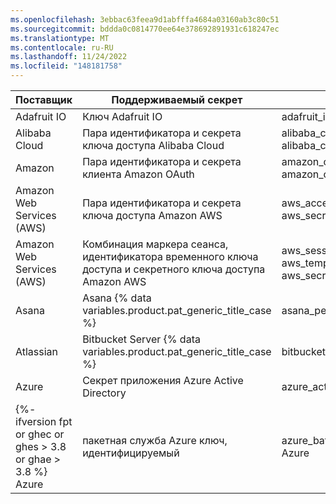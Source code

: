 ```yaml
---
ms.openlocfilehash: 3ebbac63feea9d1abfffa4684a03160ab3c80c51
ms.sourcegitcommit: bddda0c0814770ee64e378692891931c618247ec
ms.translationtype: MT
ms.contentlocale: ru-RU
ms.lasthandoff: 11/24/2022
ms.locfileid: "148181758"
---
```

Поставщик | Поддерживаемый секрет | Тип секрета
--- | --- | ---
Adafruit IO | Ключ Adafruit IO | adafruit_io_key
Alibaba Cloud | Пара идентификатора и секрета ключа доступа Alibaba Cloud| alibaba_cloud_access_key_id </br>alibaba_cloud_access_key_secret
Amazon | Пара идентификатора и секрета клиента Amazon OAuth | amazon_oauth_client_id </br>amazon_oauth_client_secret
Amazon Web Services (AWS) | Пара идентификатора и секрета ключа доступа Amazon AWS | aws_access_key_id </br>aws_secret_access_key
Amazon Web Services (AWS) | Комбинация маркера сеанса, идентификатора временного ключа доступа и секретного ключа доступа Amazon AWS | aws_session_token </br>aws_temporary_access_key_id </br>aws_secret_access_key
Asana | Asana {% data variables.product.pat_generic_title_case %} | asana_personal_access_token
Atlassian | Bitbucket Server {% data variables.product.pat_generic_title_case %} | bitbucket_server_personal_access_token
Azure | Секрет приложения Azure Active Directory | azure_active_directory_application_secret
{%- ifversion fpt or ghec or ghes > 3.8 or ghae > 3.8 %} Azure | пакетная служба Azure ключ, идентифицируемый | azure_batch_key_identifiable{% endif %} Azure | Кэш Azure для Redis ключ доступа | azure_cache_for_redis_access_key {%- ifversion fpt or ghec or ghes > 3.8 or ghae > 3.8 %} Azure | Идентифицируемый ключ Azure CosmosDB | azure_cosmosdb_key_identifiable{% endif %} Azure | Azure DevOps {% data variables.product.pat_generic_title_case %} | azure_devops_personal_access_token {%- ifversion fpt or ghec or ghes > 3.8 or ghae > 3.8 %} Azure | | ключа веб-службы Студии машинного обучения Azure (классическая версия) azure_ml_web_service_classic_identifiable_key{% endif %} {%- ifversion fpt or ghec or ghes > 3.8 or ghae > 3.8 %} Azure | Ключ Администратор поиска Azure | azure_search_admin_key Azure | | ключа запроса поиска Azure azure_search_query_key{% endif %} {%- ifversion fpt or ghec or ghes > 3.6 or ghae > 3.6 %} Azure | | ключа учетной записи хранения Azure azure_storage_account_key{% endif %} Checkout.com | | рабочего секретного ключа Checkout.com checkout_production_secret_key Клоджар | Clojars Deploy Token | | clojars_deploy_token Databricks | маркера доступа Databricks databricks_access_token {%- ifversion fpt or ghec or ghes > 3.8 or ghae > 3.8 %} DevCycle | | ключа клиентского API DevCycle devcycle_client_api_key DevCycle | | ключа API сервера DevCycle devcycle_server_api_key DevCycle | Ключ мобильного API DevCycle | devcycle_mobile_api_key{% endif %} DigitalOcean | | DigitalOcean {% data variables.product.pat_generic_title_case %} digitalocean_personal_access_token DigitalOcean | | маркера OAuth DigitalOcean | DigitalOcean digitalocean_oauth_token | маркера обновления DigitalOcean digitalocean_refresh_token DigitalOcean | | токенов системы DigitalOcean | digitalocean_system_token Discord | токена бота Discord discord_bot_token Допплер | | личного маркера Doppler | doppler_personal_token Доплера | маркера службы Doppler doppler_service_token Допплер | | маркера Интерфейса командной строки Doppler doppler_cli_token Допплер | | токена SCIM Doppler doppler_scim_token Допплер | | маркера аудита Doppler doppler_audit_token Dropbox | Кратковременный маркер доступа Dropbox | | dropbox_short_lived_access_token Даффель Duffel Live Access Token | duffel_live_access_token EasyPost | | ключа API Для рабочей среды EasyPost easypost_production_api_key {%- ifversion fpt or ghec or ghes > 3.7 or ghae > 3.7 %} Figma | | Figma {% data variables.product.pat_generic_title_case %} figma_pat{% endif %} | Flutterwave | секретного ключа Динамического API Flutterwave flutterwave_live_api_secret_key fullstory | | ключа API FullStory | GitHub fullstory_api_key GitHub {% data variables.product.pat_generic_title_case %} | | github_personal_access_token GitHub | маркера доступа OAuth GitHub github_oauth_access_token GitHub | | маркера обновления GitHub | github_refresh_token GitHub | маркера доступа установки приложения GitHub github_app_installation_access_token | GitHub | закрытого ключа SSH GitHub github_ssh_private_key Google | Идентификатор ключа доступа учетной записи службы облачного хранилища Google с секретным | google_cloud_storage_service_account_access_key_id </br>google_cloud_storage_access_key_secret Google | Пара идентификатора ключа доступа пользователей хранилища Google Cloud с секретным ключом доступа хранилища Google Cloud | google_cloud_storage_user_access_key_id </br>google_cloud_storage_access_key_secret Google | Идентификатор клиента Google OAuth с секретом клиента Google OAuth | google_oauth_client_id </br>| google_oauth_client_secret Графана | ключа API Grafana grafana_api_key {%- ifversion fpt or ghec or ghes > 3.8 or ghae > 3.8 %} HashiCorp | Пакетный токен HashiCorp Vault (версия 1.10.0+) | | HashiCorp hashicorp_vault_batch_token Маркер корневой службы Хранилища HashiCorp (версия 1.10.0+) | | HashiCorp hashicorp_vault_root_service_token Маркер службы Хранилища HashiCorp (версия 1.10.0+) | hashicorp_vault_service_token{% endif %} | Hubspot | ключа API Hubspot | hubspot_api_key Intercom | маркера доступа intercom intercom_access_token {%- ifversion fpt or ghec or ghes > 3.6 or ghae > 3.6 %} JFrog | | маркера доступа платформы JFrog | JFrog jfrog_platform_access_token | ключа API платформы JFrog jfrog_platform_api_key{% endif %} Ионная | Ionic {% data variables.product.pat_generic_title_case %} | | ionic_personal_access_token | маркера обновления ionic ionic_refresh_token Линейное | | ключа линейного API linear_api_key Линейное | Линейное | маркера доступа OAuth linear_oauth_access_token {%- ifversion fpt or ghec or ghes > 3.8 or ghae > 3.8 %} LogicMonitor | | токена носителя LogicMonitor | LogicMonitor logicmonitor_bearer_token Ключ доступа LogicMonitor LMV1 | logicmonitor_lmv1_access_key{% endif %} | Midtrans | ключа сервера Midtrans Production Server midtrans_production_server_key New Relic | New Relic Personal API Key | | new_relic_personal_api_key New Relic | ключа REST API New Relic | new_relic_rest_api_key New Relic | ключа запроса New Relic Insights new_relic_insights_query_key npm | | маркера доступа npm npm_access_token | NuGet | ключа API NuGet | nuget_api_key Onfido | токена Live API Onfido onfido_live_api_token | OpenAI | ключа API OpenAI | openai_api_key PlanetScale | паролей базы данных PlanetScale planetscale_database_password PlanetScale | | токена OAuth PlanetScale planetscale_oauth_token PlanetScale | | токена службы PlanetScale | planetscale_service_token Postman | ключа API Postman postman_api_key {%- ifversion fpt or ghec or ghes > 3.6 or ghae > 3.6 %} Prefect | | ключа API сервера prefect | префекта prefect_server_api_key | ключа API пользователя prefect prefect_user_api_key{% endif %} | Proctorio | секретного ключа Proctorio proctorio_secret_key {%- ifversion fpt or ghec or ghes > 3.6 or ghae > 3.6 %} ReadMe | | ключа доступа API ReadMe readmeio_api_access_token{% endif %} {%- ifversion fpt or ghec or ghes > 3.5 or ghae > 3.5 %} redirect.pizza | | маркера API redirect.pizza redirect_pizza_api_token{% endif %} Сансара | | токена API Samsara samsara_api_token Сансара | | маркера доступа Samsara OAuth | SendGrid samsara_oauth_access_token | ключа API SendGrid | Sendgrid_api_key Sendinblue | ключа API Sendinblue sendinblue_api_key | Sendinblue Sendinblue SMTP Key | | sendinblue_smtp_key Shippo | маркера Live API Shippo shippo_live_api_token | Shopify Shopify App Shared Secret | shopify_app_shared_secret Shopify | | маркера доступа Shopify | shopify_access_token Slack | токена API Slack | slack_api_token Stripe | секретного ключа Api Stripe Live stripe_api_key Tencent Cloud | Tencent Cloud Secret ID | | типов tencent_cloud_secret_id | typeform {% data variables.product.pat_generic_title_case %} typeform_personal_access_token {%- ifversion fpt or ghec or ghes > 3.6 or ghae > 3,6 %} одноразовой | | ключа API WISEflow wiseflow_api_key{% endif %} | WorkOS | ключа РАБОЧЕГО API WorkOS workos_production_api_key {%- ifversion fpt or ghec or ghes > 3.6 or ghae > 3.6 %} Zuplo | | ключа API потребителя Zuplo zuplo_consumer_api_key{% endif %}

